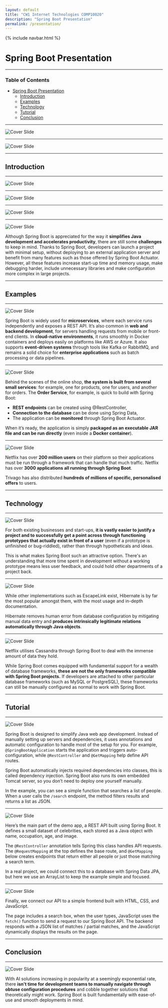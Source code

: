 ```yaml
---
layout: default
title: "CW1 Internet Technologies COMP10020"
description: "Spring Boot Presentation"
permalink: /presentation/
---
```


{% include navbar.html %}

# Spring Boot Presentation

---
### Table of Contents
- [Spring Boot Presentation](#spring-boot-presentation)
  - [Introduction](#introduction)
  - [Examples](#examples)
  - [Technology](#technology)
  - [Tutorial](#tutorial)
  - [Conclusion](#conclusion)

---


![Cover Slide](Presentation/Slide1.jpg)



 

---

![Cover Slide](Presentation/Slide2.jpg)





---
## Introduction
---

![Cover Slide](Presentation/Slide3.jpg)



---

![Cover Slide](Presentation/Slide4.jpg)



---

![Cover Slide](Presentation/Slide5.jpg)



---

![Cover Slide](Presentation/Slide6.jpg)

Although Spring Boot is appreciated for the way it **simplifies Java development and accelerates productivity**, there are still some **challenges** to keep in mind.
Thanks to Spring Boot, developers can launch a project with minimal setup, without deploying to an external application server and benefit from many features such as those offered by Spring Boot Actuator.
However, all these features increase start-up time and memory usage, make debugging harder, include unnecessary libraries and make configuration more complex in large projects.

---
## Examples
---

![Cover Slide](Presentation/Slide7.jpg)

Spring Boot is widely used for **microservices**, where each service runs independently and exposes a REST API. It’s also common in **web and backend development**, for servers handling requests from mobile or front-end clients. In **cloud-native environments**, it runs smoothly in Docker containers and deploys easily on platforms like AWS or Azure. It also supports **event-driven systems** through tools like Kafka or RabbitMQ, and remains a solid choice for **enterprise applications** such as batch processing or data pipelines.

---

![Cover Slide](Presentation/Slide8.jpg)

Behind the scenes of the online shop, **the system is built from several small services**: for example, one for products, one for users, and another for orders.
The **Order Service**, for example, is quick to build with Spring Boot:
-	**REST endpoints** can be created using @RestController,
-	**Connection to the database** can be done using Spring Data,
-	The application can be **monitored** through Spring Boot Actuator.

When it’s ready, the application is simply **packaged as an executable JAR file and can be run directly** (even inside a **Docker container**).


---


![Cover Slide](Presentation/Slide9.jpg)


 Netflix has over **200 million users** on their platform so their applications must be run through a framework that can handle that much traffic. Netflix has over **3000 applications all running through Spring Boot**.

Trivago has also distributed **hundreds of millions of specific, personalised offers** to users.

---
## Technology
---

![Cover Slide](Presentation/Slide10.jpg)

For both existing businesses and start-ups, **it is vastly easier to justify a project and to successfully get a point across through functioning prototypes that actually exist in front of a user** (even if a prototype is unfinished or bug-riddled), rather than through hypotheticals and ideas.

This is what makes Spring Boot such an attractive option. There's an understanding that more time spent in development without a working prototype means less user feedback, and could hold other departments of a project back.

---

![Cover Slide](Presentation/Slide11.jpg)

While other implementations such as EscapeLink exist, Hibernate is by far the most popular amongst them, with the most usage and in-depth documentation. 

Hibernate removes human error from database configuration by mitigating manual data entry and **produces intrinsically legitimate relations automatically through Java objects**.

---

![Cover Slide](Presentation/Slide12.jpg)

Netflix utilises Cassandra through Spring Boot to deal with the immense amount of data they hold. 

While Spring Boot comes equipped with fundamental support for a wealth of database frameworks, **these are not the only frameworks compatible with Spring Boot projects.** If developers are attached to other particular database frameworks (such as MySQL or PostgreSQL), these frameworks can still be manually configured as normal to work with Spring Boot.

---

## Tutorial
---

![Cover Slide](Presentation/Slide13.jpg)

Spring Boot is designed to simplify Java web app development. Instead of manually setting up servers and dependencies, it uses annotations and automatic configuration to handle most of the setup for you. For example, `@SpringBootApplication` starts the application and triggers auto-configuration, while `@RestController` and `@GetMapping` help define API routes.

Spring Boot automatically injects required dependencies into classes, this is called dependency injection. Spring Boot also runs its own embedded Tomcat server, so you don’t need to deploy one yourself manually.

In the example, you can see a simple function that searches a list of people. When a user calls the `/search` endpoint, the method filters results and returns a list as JSON.

---

![Cover Slide](Presentation/Slide14.jpg)

Here’s the main part of the demo app, a REST API built using Spring Boot. It defines a small dataset of celebrities, each stored as a Java object with name, occupation, age, and image.

The `@RestController` annotation tells Spring this class handles API requests. The `@RequestMapping` at the top defines the base route, and `@GetMapping` below creates endpoints that return either all people or just those matching a search term.

In a real project, we could connect this to a database with Spring Data JPA, but here we use an ArrayList to keep the example simple and focused.

---

![Cover Slide](Presentation/Slide15.jpg)

Finally, we connect our API to a simple frontend built with HTML, CSS, and JavaScript.

The page includes a search box, when the user types, JavaScript uses the `fetch()` function to send a request to our Spring Boot API. The backend responds with a JSON list of matches / partial matches, and the JavaScript dynamically displays the results on the page.

---

## Conclusion
---

![Cover Slide](Presentation/Slide16.jpg)

With AI solutions increasing in popularity at a seemingly exponential rate, there **isn't time for development teams to manually navigate through obtuse configuration procedures** and cobble together solutions that theoretically might work. Spring Boot is built fundamentally with ease-of-use and smooth deployments in mind.
